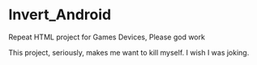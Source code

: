 # Invert_Android
Repeat HTML project for Games Devices, Please god work

This project, seriously, makes me want to kill myself. I wish I was joking.
